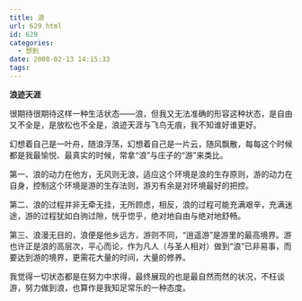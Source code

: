 ```yaml
---
title: 浪
url: 629.html
id: 629
categories:
  - 想到
date: 2008-02-13 14:15:33
tags:
---
```


**浪迹天涯**

  
很期待很期待这样一种生活状态——浪，但我又无法准确的形容这种状态，是自由又不全是，是放松也不全是，浪迹天涯与飞鸟无痕，我不知谁好谁更好。  
  
幻想着自己是一叶舟，随浪浮荡，幻想着自己是一片云，随风飘散，每每这个时候都是我最愉悦、最真实的时候，常拿“浪”与庄子的“游”来类比。  
  
第一、浪的动力在他方，无风则无浪，适应这个环境是浪的生存原则，游的动力在自身，控制这个环境是游的生存法则，游刃有余是对环境最好的把控。  
  
第二、浪的过程并非无牵无挂，无所顾虑，相反，浪的过程可能充满艰辛，充满迷途，游的过程犹如白驹过隙，恍乎惚乎，绝对地自由与绝对地舒畅。  
  
第三、浪漫无目的，浪便是他乡远方，游则不同，“逍遥游”是游里的最高境界。游也许正是浪的高层次，平心而论，作为凡人（与圣人相对）做到“浪”已非易事，而要达到游的境界，更需花大量的时间，大量的修养。  
  
我觉得一切状态都是在努力中求得，最终展现的也是最自然而然的状况，不枉谈游，努力做到浪，也算作是我知足常乐的一种态度。